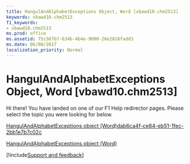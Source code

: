 ```yaml
---
title: HangulAndAlphabetExceptions Object, Word [vbawd10.chm2513]
keywords: vbawd10.chm2513
f1_keywords:
- vbawd10.chm2513
ms.prod: office
ms.assetid: 75c567b7-634b-4b4e-9000-26e2826fadd3
ms.date: 06/08/2017
localization_priority: Normal
---
```



# HangulAndAlphabetExceptions Object, Word [vbawd10.chm2513]

Hi there! You have landed on one of our F1 Help redirector pages. Please select the topic you were looking for below.

[HangulAndAlphabetExceptions object (Word)dab6ca4f-ce84-eb51-1fec-2bb1e7b7c02c](http://msdn.microsoft.com/library/dab6ca4f-ce84-eb51-1fec-2bb1e7b7c02c%28Office.15%29.aspx)

[HangulAndAlphabetExceptions object (Word)](http://msdn.microsoft.com/library/ddb128f0-3752-5d38-e65a-767f17d86294%28Office.15%29.aspx)

[!include[Support and feedback](~/includes/feedback-boilerplate.md)]